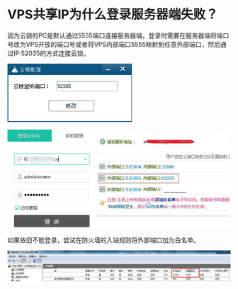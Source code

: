 # VPS共享IP为什么登录服务器端失败？

因为云锁的PC是默认通过5555端口连接服务器端，登录时需要在服务器端将端口号改为VPS开放的端口号或者将VPS内部端口5555映射到任意外部端口，然后通过IP:52035的方式连接云锁。

![](/assets/q0901.png)

![](/assets/q0902.png)

如果依旧不能登录，尝试在防火墙的入站规则将外部端口加为白名单。

![](/assets/q0903.png)